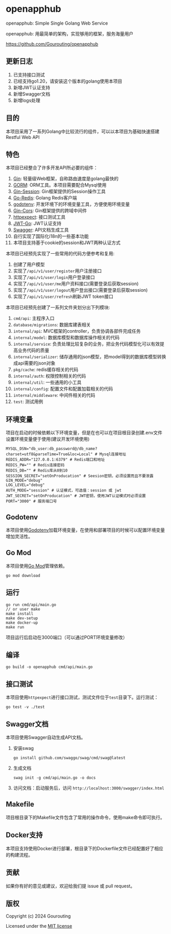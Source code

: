 # openapphub

openapphub: Simple Single Golang Web Service

openapphub: 用最简单的架构，实现够用的框架，服务海量用户

https://github.com/Gourouting/openapphub

## 更新日志

1. 已支持接口测试
2. 已经支持go1.20，请安装这个版本的golang使用本项目
3. 新增JWT认证支持
4. 新增Swagger文档
5. 新增logs处理

## 目的

本项目采用了一系列Golang中比较流行的组件，可以以本项目为基础快速搭建Restful Web API

## 特色

本项目已经整合了许多开发API所必要的组件：

1. [Gin](https://github.com/gin-gonic/gin): 轻量级Web框架，自称路由速度是golang最快的 
2. [GORM](https://gorm.io/index.html): ORM工具。本项目需要配合Mysql使用 
3. [Gin-Session](https://github.com/gin-contrib/sessions): Gin框架提供的Session操作工具
4. [Go-Redis](https://github.com/go-redis/redis): Golang Redis客户端
5. [godotenv](https://github.com/joho/godotenv): 开发环境下的环境变量工具，方便使用环境变量
6. [Gin-Cors](https://github.com/gin-contrib/cors): Gin框架提供的跨域中间件
7. [httpexpect](https://github.com/gavv/httpexpect): 接口测试工具
8. [JWT-Go](https://github.com/golang-jwt/jwt): JWT认证支持
9. [Swagger](https://github.com/swaggo/gin-swagger): API文档生成工具
10. 自行实现了国际化i18n的一些基本功能
11. 本项目支持基于cookie的session和JWT两种认证方式

本项目已经预先实现了一些常用的代码方便参考和复用:

1. 创建了用户模型
2. 实现了`/api/v1/user/register`用户注册接口
3. 实现了`/api/v1/user/login`用户登录接口
4. 实现了`/api/v1/user/me`用户资料接口(需要登录后获取session)
5. 实现了`/api/v1/user/logout`用户登出接口(需要登录后获取session)
6. 实现了`/api/v1/user/refresh`刷新JWT token接口

本项目已经预先创建了一系列文件夹划分出下列模块:

1. `cmd/api`: 主程序入口
2. `database/migrations`: 数据库建表相关
2. `internal/api`: MVC框架的controller，负责协调各部件完成任务
3. `internal/model`: 数据库模型和数据库操作相关的代码
4. `internal/service`: 负责处理比较复杂的业务，把业务代码模型化可以有效提高业务代码的质量
5. `internal/serializer`: 储存通用的json模型，把model得到的数据库模型转换成api需要的json对象
6. `pkg/cache`: redis缓存相关的代码
7. `internal/auth`: 权限控制相关的代码
8. `internal/util`: 一些通用的小工具
9. `internal/config`: 配置文件和配置加载相关的代码
10. `internal/middleware`: 中间件相关的代码
11. `test`: 测试用例

## 环境变量

项目在启动的时候依赖以下环境变量，但是在也可以在项目根目录创建.env文件设置环境变量便于使用(建议开发环境使用)

```shell
MYSQL_DSN="db_user:db_password@/db_name?charset=utf8&parseTime=True&loc=Local" # Mysql连接地址
REDIS_ADDR="127.0.0.1:6379" # Redis端口和地址
REDIS_PW="" # Redis连接密码
REDIS_DB="" # Redis库从0到10
SESSION_SECRET="setOnProducation" # Seesion密钥，必须设置而且不要泄露
GIN_MODE="debug"
LOG_LEVEL="debug"
AUTH_MODE="session" # 认证模式，可选值：session 或 jwt
JWT_SECRET="setOnProducation" # JWT密钥，使用JWT认证模式时必须设置
PORT="3000" # 服务端口号
```
## Godotenv

本项目使用[Godotenv](https://github.com/joho/godotenv)加载环境变量，在使用和部署项目的时候可以配置环境变量增加灵活性。

## Go Mod

本项目使用[Go Mod](https://github.com/golang/go/wiki/Modules)管理依赖。

```shell
go mod download
```

## 运行

```shell
go run cmd/api/main.go
// or user make
make install
make dev-setup
make docker-up
make run
```
项目运行后启动在3000端口（可以通过PORT环境变量修改）

## 编译

```shell
go build -o openapphub cmd/api/main.go
```

## 接口测试

本项目使用`httpexpect`进行接口测试，测试文件位于`test`目录下。运行测试：

```
go test -v ./test
```

## Swagger文档

本项目使用Swagger自动生成API文档。

1. 安装swag
   ```
   go install github.com/swaggo/swag/cmd/swag@latest
   ```

2. 生成文档
   ```
   swag init -g cmd/api/main.go -o docs
   ```

3. 访问文档：启动服务后，访问 `http://localhost:3000/swagger/index.html`

## Makefile

项目根目录下的Makefile文件包含了常用的操作命令，使用make命令即可执行。

## Docker支持

本项目支持使用Docker进行部署，根目录下的Dockerfile文件已经配置好了相应的构建流程。

## 贡献

如果你有好的意见或建议，欢迎给我们提 issue 或 pull request。

## 版权

Copyright (c) 2024 Gourouting

Licensed under the [MIT license](LICENSE)